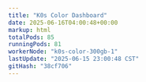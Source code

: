 ```yaml
---
title: "K0s Color Dashboard"
date: 2025-06-16T04:00:48+00:00
markup: html
totalPods: 85
runningPods: 81
workerNode: "k0s-color-300gb-1"
lastUpdate: "2025-06-15 23:00:48 CST"
gitHash: "38cf706"
---
```


<!-- This content is dynamically updated by the DashboardUpdater Operator -->
<!-- The dashboard UI is rendered by Hugo templates and CSS/JS files -->
